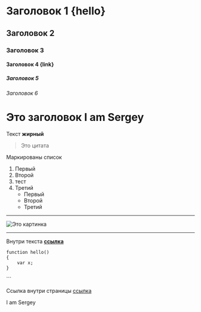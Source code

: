 # Заголовок 1 {hello}
## Заголовок 2
### Заголовок 3
#### Заголовок 4 {link}
##### Заголовок 5
###### Заголовок 6

# Это заголовок I am Sergey

Текст **жирный**
> Это цитата

Маркированы список
1. Первый
1. Второй
1. тест
1. Третий
	- Первый
	+ Второй
	* Третий
***
![Это картинка](https://www.apple.com/ac/structured-data/images/knowledge_graph_logo.png)
***
Внутри текста **[ссылка](https://www.google.com/)**

```
function hello()
{
	var x;
}
```

\```

Ссылка внутри страницы [ссылка](#link)

I am Sergey
